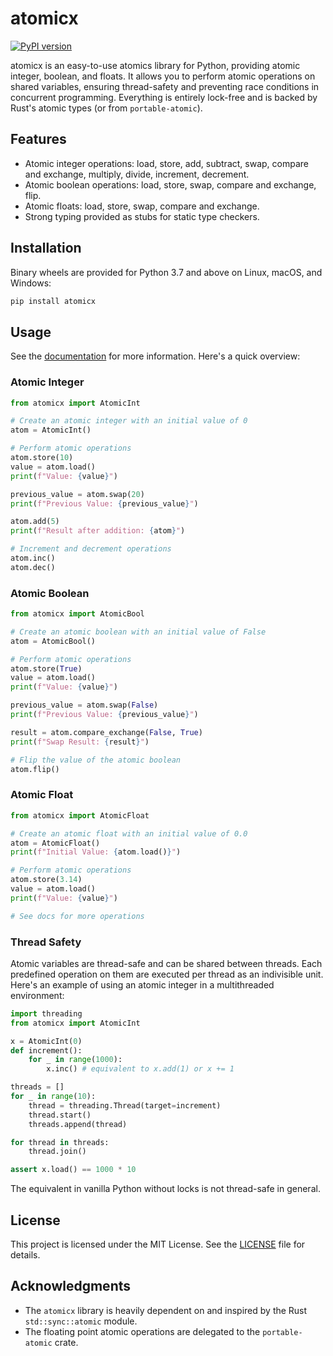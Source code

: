 # atomicx

[![PyPI version](https://badge.fury.io/py/atomicx.svg)](https://badge.fury.io/py/atomicx)

atomicx is an easy-to-use atomics library for Python, providing atomic integer, boolean, and floats. It allows you to perform atomic operations on shared variables, ensuring thread-safety and preventing race conditions in concurrent programming. Everything is entirely lock-free and is backed by Rust's atomic types (or from `portable-atomic`).

## Features

- Atomic integer operations: load, store, add, subtract, swap, compare and exchange, multiply, divide, increment, decrement.
- Atomic boolean operations: load, store, swap, compare and exchange, flip.
- Atomic floats: load, store, swap, compare and exchange.
- Strong typing provided as stubs for static type checkers.

## Installation

Binary wheels are provided for Python 3.7 and above on Linux, macOS, and Windows:

```bash
pip install atomicx
```

## Usage

See the [documentation](DOCS.md) for more information. Here's a quick overview:

### Atomic Integer

```python
from atomicx import AtomicInt

# Create an atomic integer with an initial value of 0
atom = AtomicInt()

# Perform atomic operations
atom.store(10)
value = atom.load()
print(f"Value: {value}")

previous_value = atom.swap(20)
print(f"Previous Value: {previous_value}")

atom.add(5)
print(f"Result after addition: {atom}")

# Increment and decrement operations
atom.inc()
atom.dec()
```

### Atomic Boolean

```python
from atomicx import AtomicBool

# Create an atomic boolean with an initial value of False
atom = AtomicBool()

# Perform atomic operations
atom.store(True)
value = atom.load()
print(f"Value: {value}")

previous_value = atom.swap(False)
print(f"Previous Value: {previous_value}")

result = atom.compare_exchange(False, True)
print(f"Swap Result: {result}")

# Flip the value of the atomic boolean
atom.flip()
```

### Atomic Float

```python
from atomicx import AtomicFloat

# Create an atomic float with an initial value of 0.0
atom = AtomicFloat()
print(f"Initial Value: {atom.load()}")

# Perform atomic operations
atom.store(3.14)
value = atom.load()
print(f"Value: {value}")

# See docs for more operations
```

### Thread Safety

Atomic variables are thread-safe and can be shared between threads. Each predefined operation on them are executed per thread as an indivisible unit. Here's an example of using an atomic integer in a multithreaded environment:

```python
import threading
from atomicx import AtomicInt

x = AtomicInt(0)
def increment():
    for _ in range(1000):
        x.inc() # equivalent to x.add(1) or x += 1

threads = []
for _ in range(10):
    thread = threading.Thread(target=increment)
    thread.start()
    threads.append(thread)

for thread in threads:
    thread.join()

assert x.load() == 1000 * 10
```

The equivalent in vanilla Python without locks is not thread-safe in general.

## License

This project is licensed under the MIT License. See the [LICENSE](LICENSE) file for details.

## Acknowledgments

- The `atomicx` library is heavily dependent on and inspired by the Rust `std::sync::atomic` module.
- The floating point atomic operations are delegated to the `portable-atomic` crate.